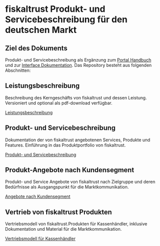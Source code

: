 # fiskaltrust Produkt- und Servicebeschreibung für den deutschen Markt

## Ziel des Dokuments

Produkt- und Servicebeschreibung als Ergänzung zum [Portal Handbuch](https://github.com/fiskaltrust/portal-manual-doc) und zur [Interface Dokumentation](https://github.com/fiskaltrust/interface-doc). Das Repository besteht aus folgenden Abschnitten:


## Leistungsbeschreibung

Beschreibung des Kerngeschäfts von fiskaltrust und dessen Leistung. Versioniert und optional als pdf-download verfügbar.

[Leistungsbeschreibung](leistungsbeschreibung/overview.md)

## Produkt- und Servicebeschreibung

Dokumentation der von fiskaltrust angebotenen Services, Produkte und Features. Einführung in das Produktportfolio von fiskaltrust.

[Produkt- und Servicebeschreibung](services/overview.md) 

## Produkt-Angebote nach Kundensegment

Produkt- und Service Angebote von fiskaltrust nach Zielgruppe und deren Bedürfnisse als Ausgangspunkt für die Marktkommunikation.

[Angebote nach Kundensegment](angebote-nach-kundensegment\overview.md)

## Vertrieb von fiskaltrust Produkten

Vertriebsmodell von fiskaltrust.Produkten für Kassenhändler, inklusive Dokumentation und Material für die Marktkommunikation.

[Vertriebsmodell für Kassenhändler](vertrieb/overview.md)
